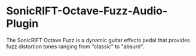 # SonicRIFT-Octave-Fuzz-Audio-Plugin
The SonicRIFT Octave Fuzz is a dynamic guitar effects pedal that provides fuzz distortion tones ranging from "classic" to "absurd".
